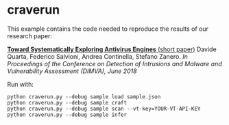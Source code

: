# craverun
This example contains the code needed to reproduce the results of our research paper:

[**Toward Systematically Exploring Antivirus Engines** (short paper)](https://github.com/necst/crave/raw/master/crave.pdf)
Davide Quarta, Federico Salvioni, Andrea Continella, Stefano Zanero.
*In Proceedings of the Conference on Detection of Intrusions and Malware and Vulnerability Assessment (DIMVA), June 2018*

Run with:

```
python craverun.py --debug sample load sample.json
python craverun.py --debug sample craft
python craverun.py --debug sample scan --vt-key=YOUR-VT-API-KEY
python craverun.py --debug sample infer
```
